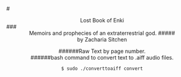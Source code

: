 #<center>Lost Book of Enki</center>
###<center>Memoirs and prophecies of an extraterrestrial god.
#####<center>by Zacharia Sitchen</center>

      
######Raw Text by page number.  
######bash command to convert text to .aiff audio files. 
    
    $ sudo ./converttoaiff convert
